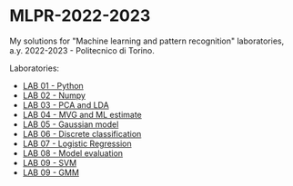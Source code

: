 # MLPR-2022-2023
My solutions for "Machine learning and pattern recognition" laboratories, a.y. 2022-2023 - Politecnico di Torino.

Laboratories:

* [LAB 01 - Python](lab_01)
* [LAB 02 - Numpy](lab_02)
* [LAB 03 - PCA and LDA](lab_03)
* [LAB 04 - MVG and ML estimate](lab_04)
* [LAB 05 - Gaussian model](lab_05)
* [LAB 06 - Discrete classification](lab_06)
* [LAB 07 - Logistic Regression](lab_07)
* [LAB 08 - Model evaluation](lab_08)
* [LAB 09 - SVM](lab_09)
* [LAB 09 - GMM](lab_10)
